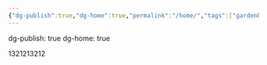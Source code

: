 ```yaml
---
{"dg-publish":true,"dg-home":true,"permalink":"/home/","tags":["gardenEntry"],"dgPassFrontmatter":true}
---
```






dg-publish: true
dg-home: true


1321213212